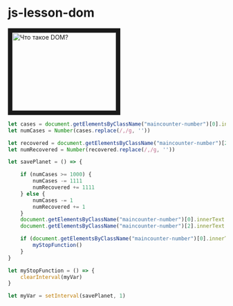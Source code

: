 # js-lesson-dom

<a href="http://www.youtube.com/watch?feature=player_embedded&v=4nq-0QUY1ZA
" target="_blank"><img src="http://img.youtube.com/vi/4nq-0QUY1ZA/0.jpg" 
alt="Что такое DOM?" width="240" height="180" border="10" /></a>

```javascript
let cases = document.getElementsByClassName("maincounter-number")[0].innerText
let numCases = Number(cases.replace(/,/g, ''))

let recovered = document.getElementsByClassName("maincounter-number")[2].innerText
let numRecovered = Number(recovered.replace(/,/g, ''))

let savePlanet = () => {

    if (numCases >= 1000) {
        numCases -= 1111
        numRecovered += 1111
    } else {
        numCases -= 1
        numRecovered += 1
    }
    document.getElementsByClassName("maincounter-number")[0].innerText = numCases
    document.getElementsByClassName("maincounter-number")[2].innerText = numRecovered

    if (document.getElementsByClassName("maincounter-number")[0].innerText <= 0) {
        myStopFunction()
    }
}

let myStopFunction = () => {
    clearInterval(myVar)
}

let myVar = setInterval(savePlanet, 1)
```
